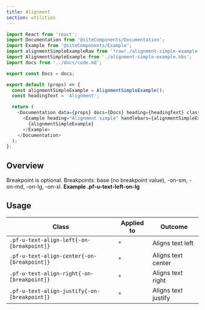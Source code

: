 ```yaml
---
title: Alignment
section: utilities
---
```

```js
import React from 'react';
import Documentation from '@siteComponents/Documentation';
import Example from '@siteComponents/Example';
import alignmentSimpleExampleRaw from '!raw!./alignment-simple-example.hbs';
import AlignmentSimpleExample from './alignment-simple-example.hbs';
import docs from '../docs/code.md';

export const Docs = docs;

export default (props) => {
  const alignmentSimpleExample = AlignmentSimpleExample();
  const headingText = 'Alignment';

  return (
    <Documentation data={props} docs={Docs} heading={headingText} className="is-utility-page">
      <Example heading="Alignment simple" handlebars={alignmentSimpleExampleRaw}>
        {alignmentSimpleExample}
      </Example>
    </Documentation>
  );
};
```

## Overview

Breakpoint is optional. Breakpoints: base (no breakpoint value), -on-sm, -on-md, -on-lg, -on-xl. **Example .pf-u-text-left-on-lg**

## Usage

| Class | Applied to | Outcome |
| -- | -- | -- |
| `.pf-u-text-align-left{-on-[breakpoint]}` | `*` |  Aligns text left |
| `.pf-u-text-align-center{-on-[breakpoint]}` | `*` |  Aligns text center |
| `.pf-u-text-align-right{-on-[breakpoint]}` | `*` |  Aligns text right |
| `.pf-u-text-align-justify{-on-[breakpoint]}` | `*` |  Aligns text justify |
